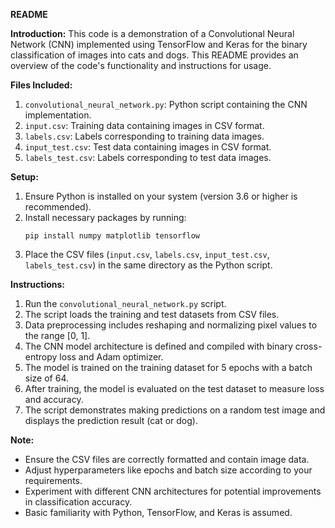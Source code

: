 **README**

**Introduction:**
This code is a demonstration of a Convolutional Neural Network (CNN) implemented using TensorFlow and Keras for the binary classification of images into cats and dogs. This README provides an overview of the code's functionality and instructions for usage.

**Files Included:**
1. `convolutional_neural_network.py`: Python script containing the CNN implementation.
2. `input.csv`: Training data containing images in CSV format.
3. `labels.csv`: Labels corresponding to training data images.
4. `input_test.csv`: Test data containing images in CSV format.
5. `labels_test.csv`: Labels corresponding to test data images.

**Setup:**
1. Ensure Python is installed on your system (version 3.6 or higher is recommended).
2. Install necessary packages by running:
   ```
   pip install numpy matplotlib tensorflow
   ```
3. Place the CSV files (`input.csv`, `labels.csv`, `input_test.csv`, `labels_test.csv`) in the same directory as the Python script.

**Instructions:**
1. Run the `convolutional_neural_network.py` script.
2. The script loads the training and test datasets from CSV files.
3. Data preprocessing includes reshaping and normalizing pixel values to the range [0, 1].
4. The CNN model architecture is defined and compiled with binary cross-entropy loss and Adam optimizer.
5. The model is trained on the training dataset for 5 epochs with a batch size of 64.
6. After training, the model is evaluated on the test dataset to measure loss and accuracy.
7. The script demonstrates making predictions on a random test image and displays the prediction result (cat or dog).

**Note:**
- Ensure the CSV files are correctly formatted and contain image data.
- Adjust hyperparameters like epochs and batch size according to your requirements.
- Experiment with different CNN architectures for potential improvements in classification accuracy.
- Basic familiarity with Python, TensorFlow, and Keras is assumed.

